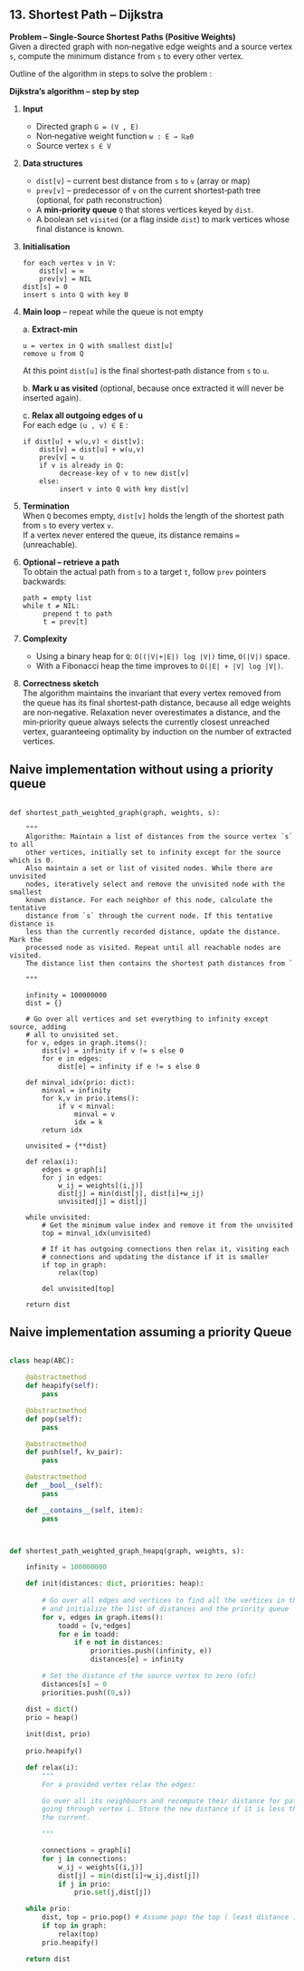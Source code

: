 ## 13. Shortest Path – Dijkstra

**Problem – Single‑Source Shortest Paths (Positive Weights)**  
Given a directed graph with non‑negative edge weights and a source vertex `s`, compute the minimum distance from `s` to every other vertex.


Outline of the algorithm in steps to solve the problem :

**Dijkstra’s algorithm – step by step**

1. **Input**  
   * Directed graph `G = (V , E)`  
   * Non‑negative weight function `w : E → ℝ≥0`  
   * Source vertex `s ∈ V`

2. **Data structures**  
   * `dist[v]` – current best distance from `s` to `v` (array or map)  
   * `prev[v]` – predecessor of `v` on the current shortest‑path tree (optional, for path reconstruction)  
   * A **min‑priority queue** `Q` that stores vertices keyed by `dist`.  
   * A boolean set `visited` (or a flag inside `dist`) to mark vertices whose final distance is known.

3. **Initialisation**  
   ```
   for each vertex v in V:
       dist[v] = ∞
       prev[v] = NIL
   dist[s] = 0
   insert s into Q with key 0
   ```

4. **Main loop** – repeat while the queue is not empty  

   a. **Extract‑min**  
      ```
      u = vertex in Q with smallest dist[u]
      remove u from Q
      ```
      At this point `dist[u]` is the final shortest‑path distance from `s` to `u`.

   b. **Mark u as visited** (optional, because once extracted it will never be inserted again).

   c. **Relax all outgoing edges of u**  
      For each edge `(u , v) ∈ E` :

      ```
      if dist[u] + w(u,v) < dist[v]:
          dist[v] = dist[u] + w(u,v)
          prev[v] = u
          if v is already in Q:
               decrease‑key of v to new dist[v]
          else:
               insert v into Q with key dist[v]
      ```

5. **Termination**  
   When `Q` becomes empty, `dist[v]` holds the length of the shortest path from `s` to every vertex `v`.  
   If a vertex never entered the queue, its distance remains `∞` (unreachable).

6. **Optional – retrieve a path**  
   To obtain the actual path from `s` to a target `t`, follow `prev` pointers backwards:

   ```
   path = empty list
   while t ≠ NIL:
        prepend t to path
        t = prev[t]
   ```

7. **Complexity**  
   * Using a binary heap for `Q`: `O((|V|+|E|) log |V|)` time, `O(|V|)` space.  
   * With a Fibonacci heap the time improves to `O(|E| + |V| log |V|)`.

8. **Correctness sketch**  
   The algorithm maintains the invariant that every vertex removed from the queue has its final shortest‑path distance, because all edge weights are non‑negative. Relaxation never overestimates a distance, and the min‑priority queue always selects the currently closest unreached vertex, guaranteeing optimality by induction on the number of extracted vertices.


## Naive implementation without using a priority queue


```python3

def shortest_path_weighted_graph(graph, weights, s):

    """
    Algorithm: Maintain a list of distances from the source vertex `s` to all
    other vertices, initially set to infinity except for the source which is 0.
    Also maintain a set or list of visited nodes. While there are unvisited
    nodes, iteratively select and remove the unvisited node with the smallest
    known distance. For each neighbor of this node, calculate the tentative
    distance from `s` through the current node. If this tentative distance is
    less than the currently recorded distance, update the distance. Mark the
    processed node as visited. Repeat until all reachable nodes are visited.
    The distance list then contains the shortest path distances from `

    """

    infinity = 100000000
    dist = {}

    # Go over all vertices and set everything to infinity except source, adding
    # all to unvisited set.
    for v, edges in graph.items():
        dist[v] = infinity if v != s else 0
        for e in edges:
            dist[e] = infinity if e != s else 0

    def minval_idx(prio: dict):
        minval = infinity
        for k,v in prio.items():
            if v < minval:
                minval = v 
                idx = k
        return idx

    unvisited = {**dist}

    def relax(i):
        edges = graph[i]
        for j in edges:
            w_ij = weights[(i,j)]
            dist[j] = min(dist[j], dist[i]+w_ij)
            unvisited[j] = dist[j]

    while unvisited:
        # Get the minimum value index and remove it from the unvisited
        top = minval_idx(unvisited)

        # If it has outgoing connections then relax it, visiting each 
        # connections and updating the distance if it is smaller
        if top in graph:
            relax(top)

        del unvisited[top]

    return dist
```


## Naive implementation assuming a priority Queue


```python

class heap(ABC):

    @abstractmethod
    def heapify(self):
        pass

    @abstractmethod
    def pop(self):
        pass

    @abstractmethod
    def push(self, kv_pair):
        pass

    @abstractmethod
    def __bool__(self):
        pass

    def __contains__(self, item):
        pass



def shortest_path_weighted_graph_heapq(graph, weights, s):

    infinity = 100000000

    def init(distances: dict, priorities: heap):
        
        # Go over all edges and vertices to find all the vertices in the graph
        # and initialize the list of distances and the priority queue
        for v, edges in graph.items():
            toadd = [v,*edges]
            for e in toadd:
                if e not in distances:
                    priorities.push((infinity, e))
                    distances[e] = infinity

        # Set the distance of the source vertex to zero (ofc)
        distances[s] = 0
        priorities.push((0,s))

    dist = dict()
    prio = heap()
    
    init(dist, prio)
    
    prio.heapify()

    def relax(i):
        """
        For a provided vertex relax the edges:

        Go over all its neighbours and recompute their distance for path
        going through vertex i. Store the new distance if it is less than 
        the current.

        """

        connections = graph[i]
        for j in connections:
            w_ij = weights[(i,j)]
            dist[j] = min(dist[i]+w_ij,dist[j])
            if j in prio:
                prio.set(j,dist[j])

    while prio:
        dist, top = prio.pop() # Assume pops the top ( least distance )
        if top in graph:
            relax(top)
        prio.heapify()

    return dist

```

